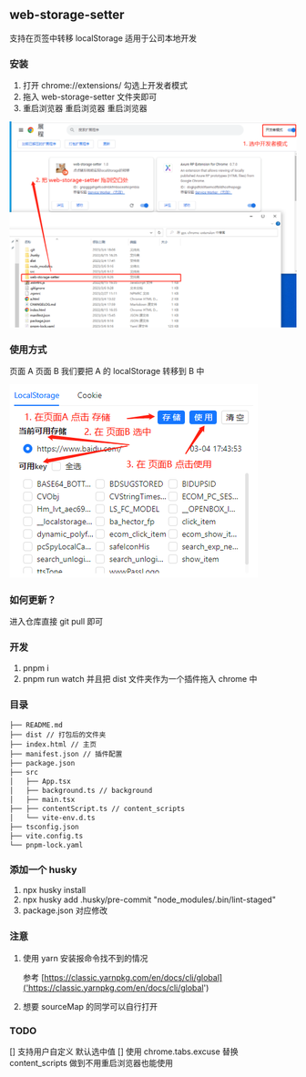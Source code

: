 ## web-storage-setter

支持在页签中转移 localStorage
适用于公司本地开发

### 安装

1. 打开 chrome://extensions/ 勾选上开发者模式
2. 拖入 web-storage-setter 文件夹即可
3. 重启浏览器 重启浏览器 重启浏览器

![](src/assets/install.png)

### 使用方式

页面 A 页面 B
我们要把 A 的 localStorage 转移到 B 中

![](src/assets/operation.png)

### 如何更新？

进入仓库直接 git pull 即可

### 开发

1. pnpm i
2. pnpm run watch 并且把 dist 文件夹作为一个插件拖入 chrome 中

### 目录

```
├── README.md
├── dist // 打包后的文件夹
├── index.html // 主页
├── manifest.json // 插件配置
├── package.json
├── src
│   ├── App.tsx
│   ├── background.ts // background
│   ├── main.tsx
├── ├── contentScript.ts // content_scripts
│   └── vite-env.d.ts
├── tsconfig.json
├── vite.config.ts
└── pnpm-lock.yaml
```

### 添加一个 husky

1. npx husky install
2. npx husky add .husky/pre-commit "node_modules/.bin/lint-staged"
3. package.json 对应修改

### 注意

1. 使用 yarn 安装报命令找不到的情况

   参考 [https://classic.yarnpkg.com/en/docs/cli/global]('https://classic.yarnpkg.com/en/docs/cli/global')

2. 想要 sourceMap 的同学可以自行打开

### TODO

[] 支持用户自定义 默认选中值
[] 使用 chrome.tabs.excuse 替换 content_scripts 做到不用重启浏览器也能使用
